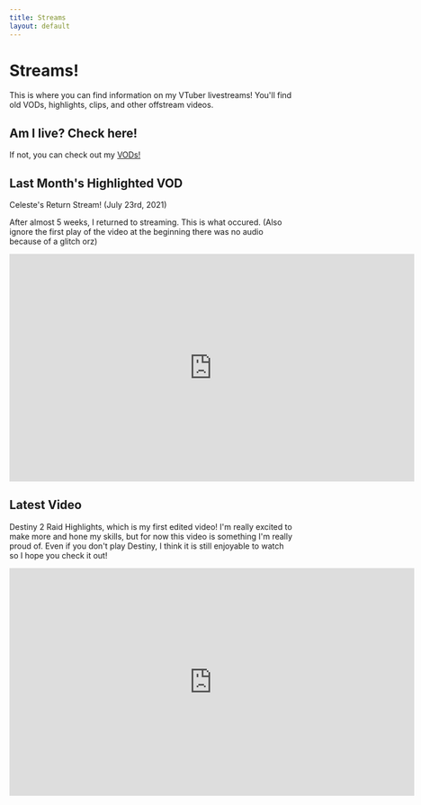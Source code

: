```yaml
---
title: Streams
layout: default
---
```

# Streams! #

This is where you can find information on my VTuber livestreams! You'll find old VODs, highlights, clips, and other offstream videos.

## Am I live? Check here! ##

<!-- Add a placeholder for the Twitch embed -->
 <div id="twitch-embed"></div>

<!-- Load the Twitch embed script -->
<script src="https://embed.twitch.tv/embed/v1.js"></script>

<!-- Create a Twitch.Embed object that will render within the "twitch-embed" root element. -->
  <script type="text/javascript">
      new Twitch.Embed("twitch-embed", {
        width: 720,
        height: 405,
        channel: "celestestarlite",
      });</script>

If not, you can check out my [VODs!](https://www.youtube.com/channel/UCoRECiPve1lMf-CPBCHYLAg)

## Last Month's Highlighted VOD ##

Celeste's Return Stream! (July 23rd, 2021)

After almost 5 weeks, I returned to streaming. This is what occured. (Also ignore the first play of the video at the beginning there was no audio because of a glitch orz)

<iframe width="720" height="405" src="https://www.youtube.com/watch?v=qVFkJlm8QKU" title="YouTube video player" frameborder="0" allow="accelerometer; autoplay; clipboard-write; encrypted-media; gyroscope; picture-in-picture" allowfullscreen></iframe>

## Latest Video ##

Destiny 2 Raid Highlights, which is my first edited video! I'm really excited to make more and hone my skills, but for now this video is something I'm really proud of. Even if you don't play Destiny, I think it is still enjoyable to watch so I hope you check it out!

<iframe width="720" height="405" src="https://www.youtube.com/embed/YhGu5BlStE4" frameborder="0" allow="accelerometer; autoplay; clipboard-write; encrypted-media; gyroscope; picture-in-picture" allowfullscreen></iframe>